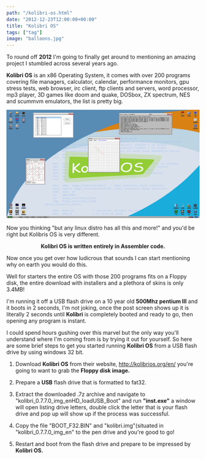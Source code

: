 ```yaml
---
path: "/kolibri-os.html"
date: "2012-12-23T12:00:00+00:00"
title: "Kolibri OS"
tags: ["tag"]
image: "balloons.jpg"
---
```


To round off **2012** I'm going to finally get around to mentioning an amazing project I stumbled across several years ago.

**Kolibri OS** is an x86 Operating System, it comes with over 200 programs covering file managers, calculator, calendar, performance monitors, gpu stress tests, web browser, irc client, ftp clients and servers, word processor, mp3 player, 3D games like doom and quake, DOSbox, ZX spectrum, NES and scummvm emulators, the list is pretty big.

![image](kolibri-os.png)

Now you thinking "but any linux distro has all this and more!" and you'd be right but Kolibris OS is very different.

<center><b>Kolibri OS is written entirely in Assembler code.</b></center>

Now once you get over how ludicrous that sounds I can start mentioning why on earth you would do this.

Well for starters the entire OS with those 200 programs fits on a Floppy disk, the entire download with installers and a plethora of skins is only 3.4MB!

I'm running it off a USB flash drive on a 10 year old **500Mhz pentium III** and it boots in 2 seconds, I'm not joking, once the post screen shows up it is literally 2 seconds until **Kolibri** is completely booted and ready to go, then opening any program is instant.

I could spend hours gushing over this marvel but the only way you'll understand where I'm coming from is by trying it out for yourself. So here are some brief steps to get you started running **Kolibri OS** from a USB flash drive by using windows 32 bit.

1. Download **Kolibri OS** from their website, <http://kolibrios.org/en/> you're going to want to grab the **Floppy disk image.**

2. Prepare a **USB** flash drive that is formatted to fat32.

3. Extract the downloaded .7z archive and navigate to "kolibri_0.7.7.0_img_enHD_loadUSB_Boot" and run **"inst.exe"** a window will open listing drive letters, double click the letter that is your flash drive and pop up will show up if the process was successful.

4. Copy the file "BOOT_F32.BIN" and "kolibri.img"(situated in "kolibri_0.7.7.0_img_en"  to the pen drive and you're good to go!

5. Restart and boot from the flash drive and prepare to be impressed by **Kolibri OS.**

